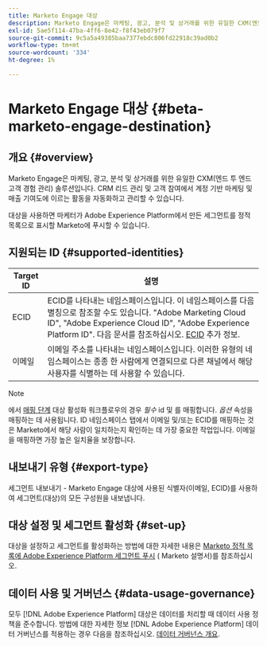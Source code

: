 ```yaml
---
title: Marketo Engage 대상
description: Marketo Engage은 마케팅, 광고, 분석 및 상거래를 위한 유일한 CXM(엔드 투 엔드 고객 경험 관리) 솔루션입니다. CRM 리드 관리 및 고객 참여에서 계정 기반 마케팅 및 매출 기여도에 이르는 활동을 자동화하고 관리할 수 있습니다.
exl-id: 5ae5f114-47ba-4ff6-8e42-f8f43eb079f7
source-git-commit: 9c5a5a49385baa7377ebdc806fd22918c39ad0b2
workflow-type: tm+mt
source-wordcount: '334'
ht-degree: 1%

---
```


# Marketo Engage 대상 {#beta-marketo-engage-destination}

## 개요 {#overview}

Marketo Engage은 마케팅, 광고, 분석 및 상거래를 위한 유일한 CXM(엔드 투 엔드 고객 경험 관리) 솔루션입니다. CRM 리드 관리 및 고객 참여에서 계정 기반 마케팅 및 매출 기여도에 이르는 활동을 자동화하고 관리할 수 있습니다.

대상을 사용하면 마케터가 Adobe Experience Platform에서 만든 세그먼트를 정적 목록으로 표시할 Marketo에 푸시할 수 있습니다.

## 지원되는 ID {#supported-identities}

| Target ID | 설명 |
|---|---|
| ECID | ECID를 나타내는 네임스페이스입니다. 이 네임스페이스를 다음 별칭으로 참조할 수도 있습니다. &quot;Adobe Marketing Cloud ID&quot;, &quot;Adobe Experience Cloud ID&quot;, &quot;Adobe Experience Platform ID&quot;. 다음 문서를 참조하십시오. [ECID](/help/identity-service/ecid.md) 추가 정보. |
| 이메일 | 이메일 주소를 나타내는 네임스페이스입니다. 이러한 유형의 네임스페이스는 종종 한 사람에게 연결되므로 다른 채널에서 해당 사용자를 식별하는 데 사용할 수 있습니다. |

>[!NOTE]
>
>에서 [매핑 단계](/help/destinations/ui/activate-segment-streaming-destinations.md#mapping) 대상 활성화 워크플로우의 경우 *필수* id 및 를 매핑합니다. *옵션* 속성을 매핑하는 데 사용됩니다. ID 네임스페이스 탭에서 이메일 및/또는 ECID를 매핑하는 것은 Marketo에서 해당 사람이 일치하는지 확인하는 데 가장 중요한 작업입니다. 이메일을 매핑하면 가장 높은 일치율을 보장합니다.

## 내보내기 유형 {#export-type}

세그먼트 내보내기 - Marketo Engage 대상에 사용된 식별자(이메일, ECID)를 사용하여 세그먼트(대상)의 모든 구성원을 내보냅니다.

## 대상 설정 및 세그먼트 활성화 {#set-up}

대상을 설정하고 세그먼트를 활성화하는 방법에 대한 자세한 내용은 [Marketo 정적 목록에 Adobe Experience Platform 세그먼트 푸시](https://experienceleague.adobe.com/docs/marketo/using/product-docs/core-marketo-concepts/smart-lists-and-static-lists/static-lists/push-an-adobe-experience-cloud-segment-to-a-marketo-static-list.html?lang=en) ( Marketo 설명서)를 참조하십시오.

<!--

## Connect to the destination {#connect}

To connect to this destination, follow the steps described in the [destination configuration tutorial](../../ui/connect-destination.md).

-->

## 데이터 사용 및 거버넌스 {#data-usage-governance}

모두 [!DNL Adobe Experience Platform] 대상은 데이터를 처리할 때 데이터 사용 정책을 준수합니다. 방법에 대한 자세한 정보 [!DNL Adobe Experience Platform] 데이터 거버넌스를 적용하는 경우 다음을 참조하십시오. [데이터 거버넌스 개요](https://experienceleague.adobe.com/docs/experience-platform/data-governance/home.html).

<!--

## Activate segments to this destination {#activate}

See [Activate audience data to streaming segment export destinations](../../ui/activate-segment-streaming-destinations.md) for instructions on activating audience segments to this destination.

-->
